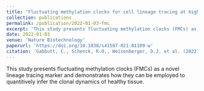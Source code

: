 ```yaml
---
title: "Fluctuating methylation clocks for cell lineage tracing at high temporal resolution in human tissues"
collection: publications
permalink: /publication/2022-01-03-fmc
excerpt: 'This study presents fluctuating methylation clocks (FMCs) as a novel lineage tracing marker and demonstrates how they can be employed to quantitively infer the clonal dynamics of healthy tissue.'
date: 2022-01-03
venue: 'Nature Biotechnology'
paperurl: 'https://doi.org/10.1038/s41587-021-01109-w'
citation: 'Gabbutt, C., Schenck, R.O., Weisenberger, D.J. et al. (2022). &quot;Fluctuating methylation clocks for cell lineage tracing at high temporal resolution in human tissues.&quot; <i>Nat Biotechnol</i>. 40, 720-730.'
---
```

This study presents fluctuating methylation clocks (FMCs) as a novel lineage tracing marker and demonstrates how they can be employed to quantitively infer the clonal dynamics of healthy tissue.

<!-- Recommended citation: Gabbutt, C., Schenck, R.O., Weisenberger, D.J. et al. (2022). "Fluctuating methylation clocks for cell lineage tracing at high temporal resolution in human tissues." <i>Nat Biotechnol</i>. 40, 720–730. [doi.org/10.1038/s41587-021-01109-w](https://doi.org/10.1038/s41587-021-01109-w) -->
